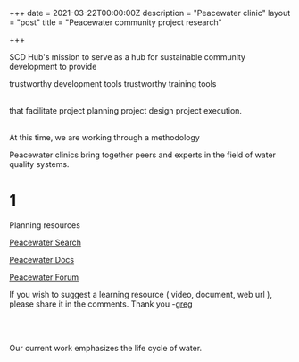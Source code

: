 +++
date = 2021-03-22T00:00:00Z
description = "Peacewater clinic"
layout = "post"
title = "Peacewater community project research"

+++


SCD Hub's mission
to serve as a hub for sustainable community development
to provide


trustworthy development tools
trustworthy training tools
<BR><BR>

that facilitate 
project planning 
project design 
project execution.
<BR><BR>

At this time, we are working through a methodology 


Peacewater clinics bring together peers and experts in the field of water quality systems.

1
==

Planning resources



[Peacewater Search](https://sharaj2.sg-host.com) 

[Peacewater Docs](https://sharaj2.sg-host.com) 

[Peacewater Forum](https://peacewater.link/forum) 



If you wish to suggest a learning resource ( video, document, web url ), please share it in the comments. Thank you -[greg](mailto:acmeideal@gmail.com "email greg")

<BR><BR>

Our current work emphasizes the life cycle of water.
